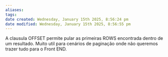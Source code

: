 ```yaml
---
aliases: 
tags: 
date created: Wednesday, January 15th 2025, 8:56:24 pm
date modified: Wednesday, January 15th 2025, 8:56:55 pm
---
```

A clausula OFFSET permite pular as primeiras ROWS encontrada dentro de um resultado. Muito util para cenários de paginação onde não queremos trazer tudo para o Front END.